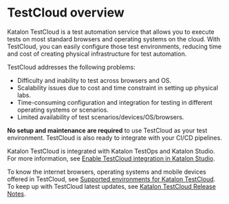 # TestCloud overview

Katalon TestCloud is a test automation service that allows you to execute tests on most standard browsers and operating systems on the cloud. With TestCloud, you can easily configure those test environments, reducing time and cost of creating physical infrastructure for test automation.

TestCloud addresses the following problems:

-   Difficulty and inability to test across browsers and OS.
-   Scalability issues due to cost and time constraint in setting up physical labs.
-   Time-consuming configuration and integration for testing in different operating systems or scenarios.
-   Limited availability of test scenarios/devices/OS/browsers.

**No setup and maintenance are required** to use TestCloud as your test environment. TestCloud is also ready to integrate with your CI/CD pipelines.

Katalon TestCloud is integrated with Katalon TestOps and Katalon Studio. For more information, see [Enable TestCloud integration in Katalon Studio](https://docs.katalon.com/katalon-testcloud/integrations/enable-testcloud-integration-in-katalon-studio).

To know the internet browsers, operating systems and mobile devices offered in TestCloud, see [Supported environments for Katalon TestCloud](https://docs.katalon.com/katalon-testcloud/supported-environments-for-katalon-testcloud). To keep up with TestCloud latest updates, see [Katalon TestCloud Release Notes](https://docs.katalon.com/katalon-testcloud/katalon-testcloud-release-notes).